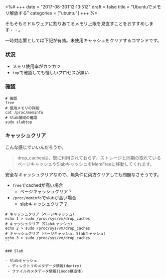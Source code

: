 <%#
+++
date = "2017-08-30T12:13:51Z"
draft = false
title = "Ubuntuでメモリ解放する"
categories = ["ubuntu"]
+++
%>

そもそもミドルウェアに割りあてるメモリ上限を見直すことをおすすめします・・。

一時対応策としては下記が有効。未使用キャッシュをクリアするコマンドです。


### 状況

- メモリ使用率がカツカツ
- `top`で確認しても怪しいプロセスが無い

### 確認

```
# 確認
free
# 使用メモリの詳細
cat /proc/meminfo
# Slab領域の確認
sudo slabtop
```

### キャッシュクリア

こんな感じでいいんだろうか。

> drop_cachesは、既に利用されておらず、ストレージと同期の取れているページキャッシュやSlabキャッシュをMemFreeに移動してくれます。

安全なキャッシュクリアなので、無条件に両方クリアしても問題なさそうです。

- `free`でcachedが高い場合
  - ページキャッシュクリア？
- `/proc/meminfo`でslabが高い場合
  - slabキャッシュクリア？

```
# キャッシュクリア（ページキャッシュ）
echo 1 > sudo /proc/sys/vm/drop_caches
# キャッシュクリア（Slabキャッシュ）
echo 2 > sudo /proc/sys/vm/drop_caches
# キャッシュクリア（ページキャッシュ、Slabキャッシュ）
echo 3 > sudo /proc/sys/vm/drop_caches
``

### Slab

- Slabキャッシュ
 - ディレクトリのメタデータ情報(dentry)
 - ファイルのメタデータ情報(inode構造体)
